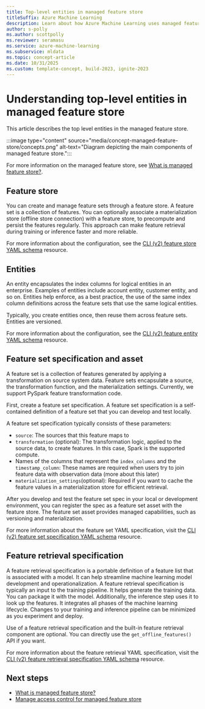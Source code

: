 ```yaml
---
title: Top-level entities in managed feature store
titleSuffix: Azure Machine Learning
description: Learn about how Azure Machine Learning uses managed feature stores to create data transformation features and make these features available for training and deployment.
author: s-polly 
ms.author: scottpolly 
ms.reviewer: seramasu
ms.service: azure-machine-learning
ms.subservice: mldata 
ms.topic: concept-article
ms.date: 10/31/2025
ms.custom: template-concept, build-2023, ignite-2023
---
```


# Understanding top-level entities in managed feature store

This article describes the top level entities in the managed feature store.

:::image type="content" source="media/concept-managed-feature-store/concepts.png" alt-text="Diagram depicting the main components of managed feature store.":::

For more information on the managed feature store, see [What is managed feature store?](concept-what-is-managed-feature-store.md).

## Feature store
You can create and manage feature sets through a feature store. A feature set is a collection of features. You can optionally associate a materialization store (offline store connection) with a feature store, to precompute and persist the features regularly. This approach can make feature retrieval during training or inference faster and more reliable.

For more information about the configuration, see the [CLI (v2) feature store YAML schema](reference-yaml-feature-store.md) resource.

## Entities
An entity encapsulates the index columns for logical entities in an enterprise. Examples of entities include account entity, customer entity, and so on. Entities help enforce, as a best practice, the use of the same index column definitions across the feature sets that use the same logical entities.

Typically, you create entities once, then reuse them across feature sets. Entities are versioned.

For more information about the configuration, see the [CLI (v2) feature entity YAML schema](reference-yaml-feature-entity.md) resource.

## Feature set specification and asset
A feature set is a collection of features generated by applying a transformation on source system data. Feature sets encapsulate a source, the transformation function, and the materialization settings. Currently, we support PySpark feature transformation code.

First, create a feature set specification. A feature set specification is a self-contained definition of a feature set that you can develop and test locally.

A feature set specification typically consists of these parameters:
- `source`: The sources that this feature maps to
- `transformation` (optional): The transformation logic, applied to the source data, to create features. In this case, Spark is the supported compute.
- Names of the columns that represent the `index_columns` and the `timestamp_column`: These names are required when users try to join feature data with observation data (more about this later)
- `materialization_settings`(optional): Required if you want to cache the feature values in a materialization store for efficient retrieval.

After you develop and test the feature set spec in your local or development environment, you can register the spec as a feature set asset with the feature store. The feature set asset provides managed capabilities, such as versioning and materialization.

For more information about the feature set YAML specification, visit the [CLI (v2) feature set specification YAML schema](reference-yaml-featureset-spec.md) resource.

## Feature retrieval specification
A feature retrieval specification is a portable definition of a feature list that is associated with a model. It can help streamline machine learning model development and operationalization. A feature retrieval specification is typically an input to the training pipeline. It helps generate the training data. You can package it with the model. Additionally, the inference step uses it to look up the features. It integrates all phases of the machine learning lifecycle. Changes to your training and inference pipeline can be minimized as you experiment and deploy.

Use of a feature retrieval specification and the built-in feature retrieval component are optional. You can directly use the `get_offline_features()` API if you want.

For more information about the feature retrieval YAML specification, visit the [CLI (v2) feature retrieval specification YAML schema](reference-yaml-feature-retrieval-spec.md) resource.

## Next steps

- [What is managed feature store?](concept-what-is-managed-feature-store.md)
- [Manage access control for managed feature store](how-to-setup-access-control-feature-store.md)
